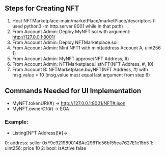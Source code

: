 ## Steps for Creating NFT
1) Host NFTMarketplace-main/marketPlace/marketPlace/descriptors (I used python3 -m http.server 8001 while in that path)
2) From Account Admin: Deploy MyNFT.sol with argument: http://127.0.0.1:8001/ 
3) From Account Admin: Deploy NFTMarketplace.sol
4) From Account Admin: Mint NFT1 with mint(address Account A, uint256 1)
5) From Account Admin: MyNFT.approve(NFT Address, #)
6) From Account Admin: NFTMarketplace.listNFT(NFT Address, #, 10)
7) From Account B: NFTMarketplace.buyNFT(NFT Address, #) with msg.value = 10 (msg.value must equal last argument from step 6)

## Commands Needed for UI Implementation 
* MyNFT.tokenURI(#) -> http://127.0.0.1:8001/NFT#.json
* MyNFT.ownerOf(#) -> EOA
### Example:
* Listing[NFT Address][#]->
  
0:
address: seller 0xF9c921989014BAc29611c56bf55ea7627E1e15b5
1:
uint256: price 10
2:
bool: isActive false
